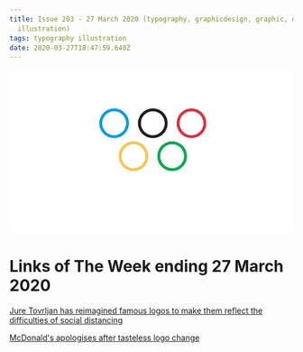 ```yaml
---
title: Issue 203 - 27 March 2020 (typography, graphicdesign, graphic, design,
  illustration)
tags: typography illustration
date: 2020-03-27T18:47:59.648Z
---
```

![ure Tovrljan has reimagined famous logos to make them reflect the difficulties of social distancing](/assets/uploads/issue-203.png "ure Tovrljan has reimagined famous logos to make them reflect the difficulties of social distancing")

# Links of The Week ending 27 March 2020

<a href="https://www.boredpanda.com/artist-shows-how-famous-logos-should-look-during-during-the-coronavirus-outbreak/" title="Jure Tovrljan has reimagined famous logos to make them reflect the difficulties of social distancing" alt="Jure Tovrljan has reimagined famous logos to make them reflect the difficulties of social distancing" target="_blank">Jure Tovrljan has reimagined famous logos to make them reflect the difficulties of social distancing</a>

<a href="https://www.creativebloq.com/news/mcdonalds-logo-backlash" title="McDonald's apologises after tasteless logo change" alt="McDonald's apologises after tasteless logo change" target="_blank">McDonald's apologises after tasteless logo change</a>